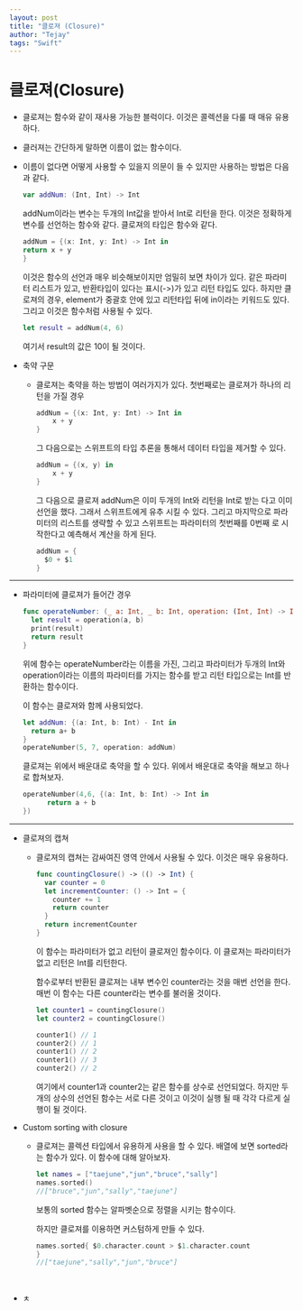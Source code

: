 ```yaml
---
layout: post
title: "클로져 (Closure)"
author: "Tejay"
tags: "Swift"
---
```


# 클로져(Closure)

- 클로져는 함수와 같이 재사용 가능한 블럭이다. 이것은 콜렉션을 다룰 때 매유 유용하다.

- 클러져는 간단하게 말하면 이름이 없는 함수이다.

- 이름이 없다면 어떻게 사용할 수 있을지 의문이 들 수 있지만 사용하는 방법은 다음과 같다.

  ```swift
  var addNum: (Int, Int) -> Int
  ```

  addNum이라는 변수는 두개의 Int값을 받아서 Int로 리턴을 한다. 이것은 정확하게 변수를 선언하는 함수와 같다. 클로져의 타입은 함수와 같다.

  ```swift
  addNum = {(x: Int, y: Int) -> Int in
  return x + y
  }
  ```

  이것은 함수의 선언과 매우 비슷해보이지만 엄밀히 보면 차이가 있다. 같은 파라미터 리스트가 있고, 반환타입이 있다는 표시(->)가 있고 리턴 타입도 있다. 하지만 클로져의 경우, element가 중괄호 안에 있고 리턴타입 뒤에 in이라는 키워드도 있다. 그리고 이것은 함수처럼 사용될 수 있다.

  ```swift
  let result = addNum(4, 6)
  ```

  여기서 result의 값은 10이 될 것이다.

- 축약 구문

  - 클로져는 축약을 하는 방법이 여러가지가 있다. 첫번째로는 클로져가 하나의 리턴을 가질 경우

    ```swift
    addNum = {(x: Int, y: Int) -> Int in
    	x + y
    }
    ```

    그 다음으로는 스위프트의 타입 추론을 통해서 데이터 타입을 제거할 수 있다.

    ```swift
    addNum = {(x, y) in
    	x + y
    }
    ```

    그 다음으로 클로져 addNum은 이미 두개의 Int와 리턴을 Int로 받는 다고 이미 선언을 했다. 그래서 스위프트에게 유추 시킬 수 있다. 그리고 마지막으로 파라미터의 리스트를 생략할 수 있고 스위프트는 파라미터의 첫번째를 0번째 로 시작한다고 예측해서 계산을 하게 된다.

    ```swift
    addNum = {
      $0 + $1
    }
    ```

** **

- 파라미터에 클로져가 들어간 경우

  ```swift
  func operateNumber: (_ a: Int, _ b: Int, operation: (Int, Int) -> Int) -> Int {
    let result = operation(a, b)
    print(result)
    return result
  }
  ```

  위에 함수는 operateNumber라는 이름을 가진, 그리고 파라미터가 두개의 Int와 operation이라는 이름의 파라미터를 가지는 함수를 받고 리턴 타입으로는 Int를 반환하는 함수이다.

  이 함수는 클로져와 함께 사용되었다.

  ```swift
  let addNum: {(a: Int, b: Int) - Int in
  	return a+ b
  }
  operateNumber(5, 7, operation: addNum)
  ```

  클로져는 위에서 배운대로 축약을 할 수 있다. 위에서 배운대로 축약을 해보고 하나로 합쳐보자.

  ```swift
  operateNumber(4,6, {(a: Int, b: Int) -> Int in
  		return a + b
  })
  ```

** **

- 클로져의 캡쳐

  - 클로져의 캡쳐는 감싸여진 영역 안에서 사용될 수 있다. 이것은 매우 유용하다.

    ```swift
    func countingClosure() -> (() -> Int) {
      var counter = 0
      let incrementCounter: () -> Int = {
        counter += 1
        return counter
      }
      return incrementCounter
    }
    ```

    이 함수는 파라미터가 없고 리턴이 클로져인 함수이다. 이 클로져는 파라미터가 없고 리턴은 Int를 리턴한다.

    함수로부터 반환된 클로져는 내부 변수인 counter라는 것을 매번 선언을 한다. 매번 이 함수는 다른 counter라는 변수를 불러올 것이다.

    ```swift
    let counter1 = countingClosure()
    let counter2 = countingClosure()

    counter1() // 1
    counter2() // 1
    counter1() // 2
    counter1() // 3
    counter2() // 2
    ```

    여기에서 counter1과 counter2는 같은 함수를 상수로 선언되었다. 하지만 두개의 상수의 선언된 함수는 서로 다른 것이고 이것이 실행 될 때 각각 다르게 실행이 될 것이다.

- Custom sorting with closure

  - 클로져는 콜렉션 타입에서 유용하게 사용을 할 수 있다. 배열에 보면 sorted라는 함수가 있다. 이 함수에 대해 알아보자.

    ```swift
    let names = ["taejune","jun","bruce","sally"]
    names.sorted()
    //["bruce","jun","sally","taejune"]
    ```

    보통의 sorted 함수는 알파벳순으로 정렬을 시키는 함수이다.

    하지만 클로져를 이용하면 커스텀하게 만들 수 있다.

    ```swift
    names.sorted{ $0.character.count > $1.character.count
    }
    //["taejune","sally","jun","bruce"]
    ```

    ​

- ㅊ
